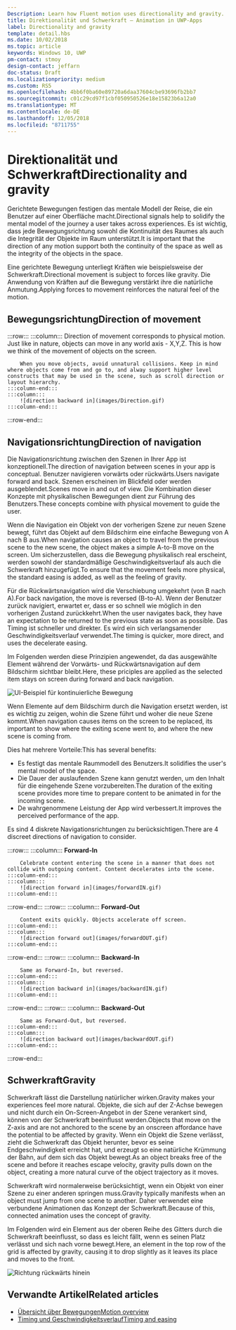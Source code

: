```yaml
---
Description: Learn how Fluent motion uses directionality and gravity.
title: Direktionalität und Schwerkraft – Animation in UWP-Apps
label: Directionality and gravity
template: detail.hbs
ms.date: 10/02/2018
ms.topic: article
keywords: Windows 10, UWP
pm-contact: stmoy
design-contact: jeffarn
doc-status: Draft
ms.localizationpriority: medium
ms.custom: RS5
ms.openlocfilehash: 4bb6f0ba60e89720a6daa37604cbe93696fb2bb7
ms.sourcegitcommit: c01c29cd97f1cbf050950526e18e15823b6a12a0
ms.translationtype: MT
ms.contentlocale: de-DE
ms.lasthandoff: 12/05/2018
ms.locfileid: "8711755"
---
```

# <a name="directionality-and-gravity"></a><span data-ttu-id="3e92f-103">Direktionalität und Schwerkraft</span><span class="sxs-lookup"><span data-stu-id="3e92f-103">Directionality and gravity</span></span>

<span data-ttu-id="3e92f-104">Gerichtete Bewegungen festigen das mentale Modell der Reise, die ein Benutzer auf einer Oberfläche macht.</span><span class="sxs-lookup"><span data-stu-id="3e92f-104">Directional signals help to solidify the mental model of the journey a user takes across experiences.</span></span> <span data-ttu-id="3e92f-105">Es ist wichtig, dass jede Bewegungsrichtung sowohl die Kontinuität des Raumes als auch die Integrität der Objekte im Raum unterstützt.</span><span class="sxs-lookup"><span data-stu-id="3e92f-105">It is important that the direction of any motion support both the continuity of the space as well as the integrity of the objects in the space.</span></span>

<span data-ttu-id="3e92f-106">Eine gerichtete Bewegung unterliegt Kräften wie beispielsweise der Schwerkraft.</span><span class="sxs-lookup"><span data-stu-id="3e92f-106">Directional movement is subject to forces like gravity.</span></span> <span data-ttu-id="3e92f-107">Die Anwendung von Kräften auf die Bewegung verstärkt ihre die natürliche Anmutung.</span><span class="sxs-lookup"><span data-stu-id="3e92f-107">Applying forces to movement reinforces the natural feel of the motion.</span></span>

## <a name="direction-of-movement"></a><span data-ttu-id="3e92f-108">Bewegungsrichtung</span><span class="sxs-lookup"><span data-stu-id="3e92f-108">Direction of movement</span></span>

:::row:::
    :::column:::
        Direction of movement corresponds to physical motion. Just like in nature, objects can move in any world axis - X,Y,Z. This is how we think of the movement of objects on the screen.

        When you move objects, avoid unnatural collisions. Keep in mind where objects come from and go to, and alway support higher level constructs that may be used in the scene, such as scroll direction or layout hierarchy.
    :::column-end:::
    :::column:::
        ![direction backward in](images/Direction.gif)
    :::column-end:::
:::row-end:::

## <a name="direction-of-navigation"></a><span data-ttu-id="3e92f-109">Navigationsrichtung</span><span class="sxs-lookup"><span data-stu-id="3e92f-109">Direction of navigation</span></span>

<span data-ttu-id="3e92f-110">Die Navigationsrichtung zwischen den Szenen in Ihrer App ist konzeptionell.</span><span class="sxs-lookup"><span data-stu-id="3e92f-110">The direction of navigation between scenes in your app is conceptual.</span></span> <span data-ttu-id="3e92f-111">Benutzer navigieren vorwärts oder rückwärts.</span><span class="sxs-lookup"><span data-stu-id="3e92f-111">Users navigate forward and back.</span></span> <span data-ttu-id="3e92f-112">Szenen erscheinen im Blickfeld oder werden ausgeblendet.</span><span class="sxs-lookup"><span data-stu-id="3e92f-112">Scenes move in and out of view.</span></span> <span data-ttu-id="3e92f-113">Die Kombination dieser Konzepte mit physikalischen Bewegungen dient zur Führung des Benutzers.</span><span class="sxs-lookup"><span data-stu-id="3e92f-113">These concepts combine with physical movement to guide the user.</span></span>

<span data-ttu-id="3e92f-114">Wenn die Navigation ein Objekt von der vorherigen Szene zur neuen Szene bewegt, führt das Objekt auf dem Bildschirm eine einfache Bewegung von A nach B aus.</span><span class="sxs-lookup"><span data-stu-id="3e92f-114">When navigation causes an object to travel from the previous scene to the new scene, the object makes a simple A-to-B move on the screen.</span></span> <span data-ttu-id="3e92f-115">Um sicherzustellen, dass die Bewegung physikalisch real erscheint, werden sowohl der standardmäßige Geschwindigkeitsverlauf als auch die Schwerkraft hinzugefügt.</span><span class="sxs-lookup"><span data-stu-id="3e92f-115">To ensure that the movement feels more physical, the standard easing is added, as well as the feeling of gravity.</span></span>

<span data-ttu-id="3e92f-116">Für die Rückwärtsnavigation wird die Verschiebung umgekehrt (von B nach A).</span><span class="sxs-lookup"><span data-stu-id="3e92f-116">For back navigation, the move is reversed (B-to-A).</span></span> <span data-ttu-id="3e92f-117">Wenn der Benutzer zurück navigiert, erwartet er, dass er so schnell wie möglich in den vorherigen Zustand zurückkehrt.</span><span class="sxs-lookup"><span data-stu-id="3e92f-117">When the user navigates back, they have an expectation to be returned to the previous state as soon as possible.</span></span> <span data-ttu-id="3e92f-118">Das Timing ist schneller und direkter. Es wird ein sich verlangsamender Geschwindigkeitsverlauf verwendet.</span><span class="sxs-lookup"><span data-stu-id="3e92f-118">The timing is quicker, more direct, and uses the decelerate easing.</span></span>

<span data-ttu-id="3e92f-119">Im Folgenden werden diese Prinzipien angewendet, da das ausgewählte Element während der Vorwärts- und Rückwärtsnavigation auf dem Bildschirm sichtbar bleibt.</span><span class="sxs-lookup"><span data-stu-id="3e92f-119">Here, these priciples are applied as the selected item stays on screen during forward and back navigation.</span></span>

![UI-Beispiel für kontinuierliche Bewegung](images/continuous3.gif)

<span data-ttu-id="3e92f-121">Wenn Elemente auf dem Bildschirm durch die Navigation ersetzt werden, ist es wichtig zu zeigen, wohin die Szene führt und woher die neue Szene kommt.</span><span class="sxs-lookup"><span data-stu-id="3e92f-121">When navigation causes items on the screen to be replaced, its important to show where the exiting scene went to, and where the new scene is coming from.</span></span>

<span data-ttu-id="3e92f-122">Dies hat mehrere Vorteile:</span><span class="sxs-lookup"><span data-stu-id="3e92f-122">This has several benefits:</span></span>

- <span data-ttu-id="3e92f-123">Es festigt das mentale Raummodell des Benutzers.</span><span class="sxs-lookup"><span data-stu-id="3e92f-123">It solidifies the user's mental model of the space.</span></span>
- <span data-ttu-id="3e92f-124">Die Dauer der auslaufenden Szene kann genutzt werden, um den Inhalt für die eingehende Szene vorzubereiten.</span><span class="sxs-lookup"><span data-stu-id="3e92f-124">The duration of the exiting scene provides more time to prepare content to be animated in for the incoming scene.</span></span>
- <span data-ttu-id="3e92f-125">De wahrgenommene Leistung der App wird verbessert.</span><span class="sxs-lookup"><span data-stu-id="3e92f-125">It improves the perceived performance of the app.</span></span>

<span data-ttu-id="3e92f-126">Es sind 4 diskrete Navigationsrichtungen zu berücksichtigen.</span><span class="sxs-lookup"><span data-stu-id="3e92f-126">There are 4 discreet directions of navigation to consider.</span></span>

:::row:::
    :::column:::
        **Forward-In**

        Celebrate content entering the scene in a manner that does not collide with outgoing content. Content decelerates into the scene.
    :::column-end:::
    :::column:::
        ![direction forward in](images/forwardIN.gif)
    :::column-end:::
:::row-end:::
:::row:::
    :::column:::
        **Forward-Out**

        Content exits quickly. Objects accelerate off screen.
    :::column-end:::
    :::column:::
        ![direction forward out](images/forwardOUT.gif)
    :::column-end:::
:::row-end:::
:::row:::
    :::column:::
        **Backward-In**

        Same as Forward-In, but reversed.
    :::column-end:::
    :::column:::
        ![direction backward in](images/backwardIN.gif)
    :::column-end:::
:::row-end:::
:::row:::
    :::column:::
        **Backward-Out**

        Same as Forward-Out, but reversed.
    :::column-end:::
    :::column:::
        ![direction backward out](images/backwardOUT.gif)
    :::column-end:::
:::row-end:::

## <a name="gravity"></a><span data-ttu-id="3e92f-127">Schwerkraft</span><span class="sxs-lookup"><span data-stu-id="3e92f-127">Gravity</span></span>

<span data-ttu-id="3e92f-128">Schwerkraft lässt die Darstellung natürlicher wirken.</span><span class="sxs-lookup"><span data-stu-id="3e92f-128">Gravity makes your experiences feel more natural.</span></span> <span data-ttu-id="3e92f-129">Objekte, die sich auf der Z-Achse bewegen und nicht durch ein On-Screen-Angebot in der Szene verankert sind, können von der Schwerkraft beeinflusst werden.</span><span class="sxs-lookup"><span data-stu-id="3e92f-129">Objects that move on the Z-axis and are not anchored to the scene by an onscreen affordance have the potential to be affected by gravity.</span></span> <span data-ttu-id="3e92f-130">Wenn ein Objekt die Szene verlässt, zieht die Schwerkraft das Objekt herunter, bevor es seine Endgeschwindigkeit erreicht hat, und erzeugt so eine natürliche Krümmung der Bahn, auf dem sich das Objekt bewegt.</span><span class="sxs-lookup"><span data-stu-id="3e92f-130">As an object breaks free of the scene and before it reaches escape velocity, gravity pulls down on the object, creating a more natural curve of the object trajectory as it moves.</span></span>

<span data-ttu-id="3e92f-131">Schwerkraft wird normalerweise berücksichtigt, wenn ein Objekt von einer Szene zu einer anderen springen muss.</span><span class="sxs-lookup"><span data-stu-id="3e92f-131">Gravity typically manifests when an object must jump from one scene to another.</span></span> <span data-ttu-id="3e92f-132">Daher verwendet eine verbundene Animationen das Konzept der Schwerkraft.</span><span class="sxs-lookup"><span data-stu-id="3e92f-132">Because of this, connected animation uses the concept of gravity.</span></span>

<span data-ttu-id="3e92f-133">Im Folgenden wird ein Element aus der oberen Reihe des Gitters durch die Schwerkraft beeinflusst, so dass es leicht fällt, wenn es seinen Platz verlässt und sich nach vorne bewegt.</span><span class="sxs-lookup"><span data-stu-id="3e92f-133">Here, an element in the top row of the grid is affected by gravity, causing it to drop slightly as it leaves its place and moves to the front.</span></span>

![Richtung rückwärts hinein](images/continuity-photos.gif)

## <a name="related-articles"></a><span data-ttu-id="3e92f-135">Verwandte Artikel</span><span class="sxs-lookup"><span data-stu-id="3e92f-135">Related articles</span></span>

- [<span data-ttu-id="3e92f-136">Übersicht über Bewegungen</span><span class="sxs-lookup"><span data-stu-id="3e92f-136">Motion overview</span></span>](index.md)
- [<span data-ttu-id="3e92f-137">Timing und Geschwindigkeitsverlauf</span><span class="sxs-lookup"><span data-stu-id="3e92f-137">Timing and easing</span></span>](timing-and-easing.md)
